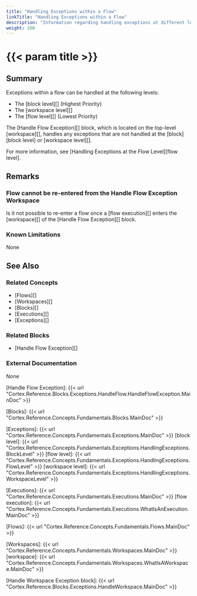 ```yaml
---
title: "Handling Exceptions within a Flow"
linkTitle: "Handling Exceptions within a Flow"
description: "Information regarding handling exceptions at different levels within a flow."
weight: 200
---
```


# {{< param title >}}

## Summary

Exceptions within a flow can be handled at the following levels:

- The [block level][] (Highest Priority)
- The [workspace level][]
- The [flow level][] (Lowest Priority)

The [Handle Flow Exception][] block, which is located on the top-level [workspace][], handles any exceptions that are not handled at the [block][block level] or [workspace level][].

For more information, see [Handling Exceptions at the Flow Level][flow level].

## Remarks

### Flow cannot be re-entered from the Handle Flow Exception Workspace

Is it not possible to re-enter a flow once a [flow execution][] enters the [workspace][] of the [Handle Flow Exception][] block.

### Known Limitations

None

## See Also

### Related Concepts

- [Flows][]
- [Workspaces][]
- [Blocks][]
- [Executions][]
- [Exceptions][]

### Related Blocks

- [Handle Flow Exception][]

### External Documentation

None

[Handle Flow Exception]: {{< url "Cortex.Reference.Blocks.Exceptions.HandleFlow.HandleFlowException.MainDoc" >}}

[Blocks]: {{< url "Cortex.Reference.Concepts.Fundamentals.Blocks.MainDoc" >}}

[Exceptions]: {{< url "Cortex.Reference.Concepts.Fundamentals.Exceptions.MainDoc" >}}
[block level]: {{< url "Cortex.Reference.Concepts.Fundamentals.Exceptions.HandlingExceptions.BlockLevel" >}}
[flow level]: {{< url "Cortex.Reference.Concepts.Fundamentals.Exceptions.HandlingExceptions.FlowLevel" >}}
[workspace level]: {{< url "Cortex.Reference.Concepts.Fundamentals.Exceptions.HandlingExceptions.WorkspaceLevel" >}}

[Executions]: {{< url "Cortex.Reference.Concepts.Fundamentals.Executions.MainDoc" >}}
[flow execution]: {{< url "Cortex.Reference.Concepts.Fundamentals.Executions.WhatIsAnExecution.MainDoc" >}}

[Flows]: {{< url "Cortex.Reference.Concepts.Fundamentals.Flows.MainDoc" >}}

[Workspaces]: {{< url "Cortex.Reference.Concepts.Fundamentals.Workspaces.MainDoc" >}}
[workspace]: {{< url "Cortex.Reference.Concepts.Fundamentals.Workspaces.WhatIsAWorkspace.MainDoc" >}}

[Handle Workspace Exception block]: {{< url "Cortex.Reference.Blocks.Exceptions.HandleWorkspace.MainDoc" >}}
